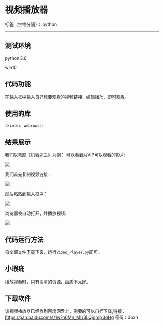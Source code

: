 ﻿# 视频播放器

标签（空格分隔）： python

---

## 测试环境

python 3.6

win10

## 代码功能

在输入框中输入自己想要观看的视频链接，编辑播放，即可观看。


## 使用的库

`tkinter、webrowser`


## 结果展示

我们以电影《机器之血》为例：
可以看到为VIP可以观看的影片:

![](http://119.29.89.242/image/Video_Player_1.png)

我们首先复制视频链接：

![](http://119.29.89.242/image/Video_Player_2.png)

然后粘贴到输入框中：

![](http://119.29.89.242/image/Video_Player_3.png)

浏览器被自动打开，并播放视频:

![](http://119.29.89.242/image/Video_Player_4.png)

## 代码运行方法

将全部文件[下载](https://github.com/lhx1228/Video_Player)下来，运行`Video_Player.py`即可。

## 小瑕疵

播放视频时，只有高清的资源，画质不太好。

## 下载软件

该视频播放器已经放到百度网盘上，需要的可以自行下载,链接：https://pan.baidu.com/s/1wFn6Mn_MlJ3LQjgmpi3qHg 密码：3bxh
